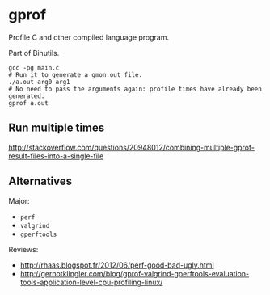 # gprof

Profile C and other compiled language program.

Part of Binutils.

    gcc -pg main.c
    # Run it to generate a gmon.out file.
    ./a.out arg0 arg1
    # No need to pass the arguments again: profile times have already been generated.
    gprof a.out

## Run multiple times

<http://stackoverflow.com/questions/20948012/combining-multiple-gprof-result-files-into-a-single-file>

## Alternatives

Major:

- `perf`
- `valgrind`
- `gperftools`

Reviews:

- <http://rhaas.blogspot.fr/2012/06/perf-good-bad-ugly.html>
- <http://gernotklingler.com/blog/gprof-valgrind-gperftools-evaluation-tools-application-level-cpu-profiling-linux/>
